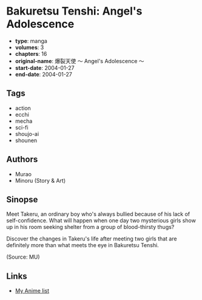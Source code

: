 # Bakuretsu Tenshi: Angel's Adolescence

-   **type**: manga
-   **volumes**: 3
-   **chapters**: 16
-   **original-name**: 爆裂天使 ～ Angel's Adolescence ～
-   **start-date**: 2004-01-27
-   **end-date**: 2004-01-27

## Tags

-   action
-   ecchi
-   mecha
-   sci-fi
-   shoujo-ai
-   shounen

## Authors

-   Murao
-   Minoru (Story & Art)

## Sinopse

Meet Takeru, an ordinary boy who's always bullied because of his lack of self-confidence. What will happen when one day two mysterious girls show up in his room seeking shelter from a group of blood-thirsty thugs?

Discover the changes in Takeru's life after meeting two girls that are definitely more than what meets the eye in Bakuretsu Tenshi.

(Source: MU)

## Links

-   [My Anime list](https://myanimelist.net/manga/1564/Bakuretsu_Tenshi__Angels_Adolescence)
